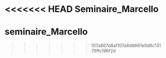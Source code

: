 <<<<<<< HEAD
Seminaire_Marcello
=======
# seminaire_Marcello
>>>>>>> 107a867d8a1107a6d8661e9d6c13179ffc196f2d
